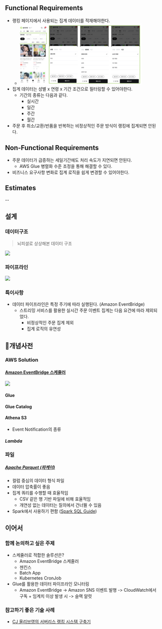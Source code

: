 ## Functional Requirements
* 랭킹 페이지에서 사용되는 집계 데이터를 적재해야한다.
   * <img width=400 src="올리브영_랭킹.png">
* 집계 데이터는 성별 x 연령 x 기간 조건으로 필터링할 수 있어야한다. 
  * 기간의 종류는 다음과 같다.
    * 실시간
    * 일간
    * 주간 
    * 월간
* 주문 후 취소/교환/반품을 반복하는 비정상적인 주문 방식이 랭킹에 집계되면 안된다.

## Non-Functional Requirements
* 주문 데이터가 급증하는 세일기간에도 처리 속도가 지연되면 안된다.   
   * AWS Glue 병렬화 수준 조정을 통해 해결할 수 있다. 
* 비즈니스 요구사항 변화로 집계 로직을 쉽게 변경할 수 있어야한다.
 
## Estimates
-- 

## 설계 
### 데이터구조 
> 뇌피셜로 상상해본 데이터 구조

<img width=500 src="https://github.com/user-attachments/assets/06ecb7bf-b65a-4aae-8a6b-ac2b246d69f0">

### 파이프라인 
<img width=400 src="https://github.com/user-attachments/assets/2d705c75-b33f-4b05-a598-2db6eae0e0c9">

### 특이사항
* 데이터 파이프라인은 특정 주기에 따라 실행된다. (Amazon EventBridge)
  * 스트리밍 서비스를 활용한 실시간 주문 이벤트 집계는 다음 요건에 따라 제외되었다. 
    * 비정상적인 주문 집계 제외 
    * 집계 로직의 유연성
    

## 개념사전
### AWS Solution 
#### [Amazon EventBridge 스케줄러](https://aws.amazon.com/ko/eventbridge/scheduler/)
<img width=400 src="https://github.com/user-attachments/assets/9053b935-f6e9-4b4f-9012-7ff702fc1677">

#### Glue
#### Glue Catalog
#### Athena S3 
* Event Notification의 종류 
##### Lambda

### 파일 
##### [Apache Parquet (파케이)](https://www.databricks.com/kr/glossary/what-is-parquet)
* 컬럼 중심의 데이터 형식 파일
* 데이터 압축률이 좋음 
* 집계 쿼리를 수행할 때 효율적임 
  * CSV 같은 행 기반 파일에 비해 효율적임
  * 개연성 없는 데이터는 질의에서 건너뛸 수 있음 
* Spark에서 사용하기 편함 ([Spark SQL Guide](https://spark-korea.github.io/docs/sql-data-sources-parquet.html))

## 이어서 
### 함께 논의하고 싶은 주제
* 스케쥴러로 적합한 솔루션은?
  * Amazon EventBridge 스케줄러
  * 젠킨스
  * Batch App
  * Kubernetes CronJob
* Glue를 활용한 데이터 파이프라인 모니터링
  * Amazon EventBridge -> Amazon SNS 이벤트 발행 -> CloudWatch에서 구독 + 임계치 이상 발생 시 -> 슬랙 알럿 

### 참고하기 좋은 기술 사례
* [CJ 올리브영의 서버리스 랭킹 시스템 구축기](https://aws.amazon.com/ko/blogs/tech/oliveyoung-serverless-ranking-system/) 


